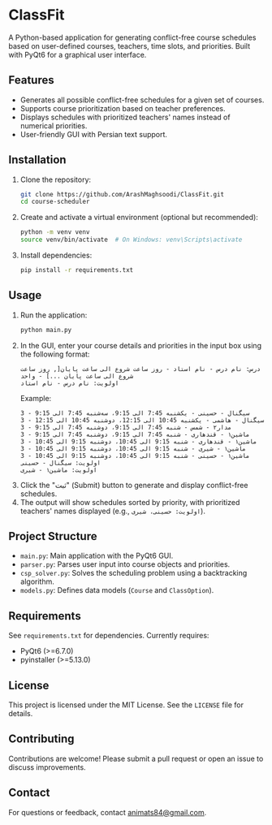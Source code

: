 # ClassFit

A Python-based application for generating conflict-free course schedules based on user-defined courses, teachers, time slots, and priorities. Built with PyQt6 for a graphical user interface.

## Features
- Generates all possible conflict-free schedules for a given set of courses.
- Supports course prioritization based on teacher preferences.
- Displays schedules with prioritized teachers' names instead of numerical priorities.
- User-friendly GUI with Persian text support.

## Installation
1. Clone the repository:
   ```bash
   git clone https://github.com/ArashMaghsoodi/ClassFit.git
   cd course-scheduler
   ```
2. Create and activate a virtual environment (optional but recommended):
   ```bash
   python -m venv venv
   source venv/bin/activate  # On Windows: venv\Scripts\activate
   ```
3. Install dependencies:
   ```bash
   pip install -r requirements.txt
   ```

## Usage
1. Run the application:
   ```bash
   python main.py
   ```
2. In the GUI, enter your course details and priorities in the input box using the following format:
   ```
   درس: نام درس - نام استاد - روز ساعت شروع الی ساعت پایان[, روز ساعت شروع الی ساعت پایان ...] - واحد
   اولویت: نام درس - نام استاد
   ```
   Example:
   ```
   سیگنال - حسینی - یکشنبه 7:45 الی 9:15، سه‌شنبه 7:45 الی 9:15 - 3
   سیگنال - هاشمی - یکشنبه 10:45 الی 12:15، دوشنبه 10:45 الی 12:15 - 3
   مدار۲ - شمس - شنبه 7:45 الی 9:15، دوشنبه 7:45 الی 9:15 - 3
   ماشین۱ - قندهاری - شنبه 7:45 الی 9:15، دوشنبه 7:45 الی 9:15 - 3
   ماشین۱ - قندهاری - شنبه 9:15 الی 10:45، دوشنبه 9:15 الی 10:45 - 3
   ماشین۱ - شیری - شنبه 9:15 الی 10:45، دوشنبه 9:15 الی 10:45 - 3
   ماشین۱ - حسینی - شنبه 9:15 الی 10:45، دوشنبه 9:15 الی 10:45 - 3
   اولویت: سیگنال - حسینی
   اولویت: ماشین۱ - شیری
   ```
3. Click the "ثبت" (Submit) button to generate and display conflict-free schedules.
4. The output will show schedules sorted by priority, with prioritized teachers' names displayed (e.g., `اولویت: حسینی، شیری`).

## Project Structure
- `main.py`: Main application with the PyQt6 GUI.
- `parser.py`: Parses user input into course objects and priorities.
- `csp_solver.py`: Solves the scheduling problem using a backtracking algorithm.
- `models.py`: Defines data models (`Course` and `ClassOption`).

## Requirements
See `requirements.txt` for dependencies. Currently requires:
- PyQt6 (>=6.7.0)
- pyinstaller (>=5.13.0)

## License
This project is licensed under the MIT License. See the `LICENSE` file for details.

## Contributing
Contributions are welcome! Please submit a pull request or open an issue to discuss improvements.

## Contact
For questions or feedback, contact animats84@gmail.com.